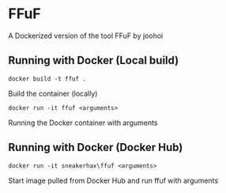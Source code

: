 # FFuF

A Dockerized version of the tool FFuF by joohoi

## Running with Docker (Local build)

```docker build -t ffuf .```

Build the container (locally)

```docker run -it ffuf <arguments>```

Running the Docker container with arguments

## Running with Docker (Docker Hub)

```docker run -it sneakerhax\ffuf <arguments>```

Start image pulled from Docker Hub and run ffuf with arguments
